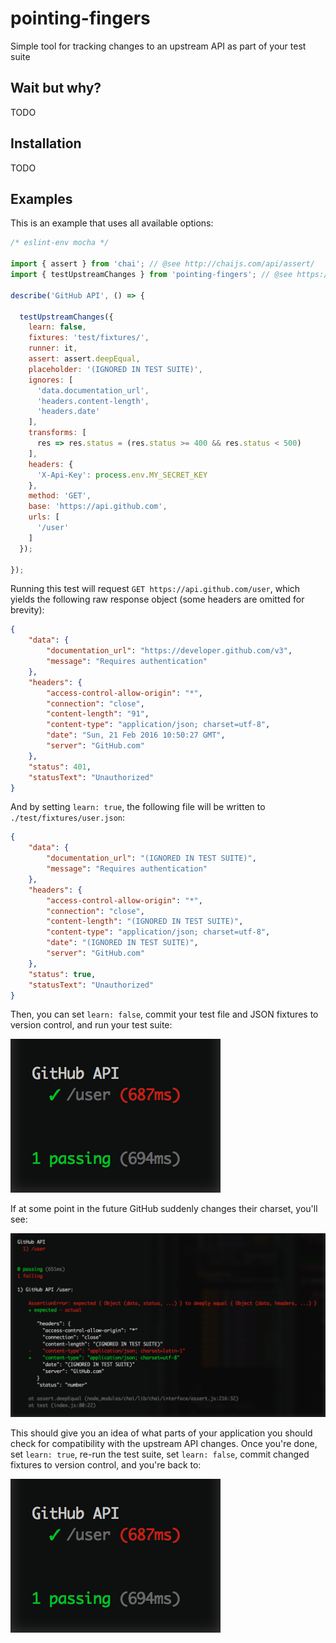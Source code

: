 # pointing-fingers

Simple tool for tracking changes to an upstream API as part of your test suite

## Wait but why?

TODO

## Installation

TODO

## Examples

This is an example that uses all available options:

```js
/* eslint-env mocha */

import { assert } from 'chai'; // @see http://chaijs.com/api/assert/
import { testUpstreamChanges } from 'pointing-fingers'; // @see https://github.com/jareware/pointing-fingers

describe('GitHub API', () => {

  testUpstreamChanges({
    learn: false,
    fixtures: 'test/fixtures/',
    runner: it,
    assert: assert.deepEqual,
    placeholder: '(IGNORED IN TEST SUITE)',
    ignores: [
      'data.documentation_url',
      'headers.content-length',
      'headers.date'
    ],
    transforms: [
      res => res.status = (res.status >= 400 && res.status < 500)
    ],
    headers: {
      'X-Api-Key': process.env.MY_SECRET_KEY
    },
    method: 'GET',
    base: 'https://api.github.com',
    urls: [
      '/user'
    ]
  });
  
});
```

Running this test will request `GET https://api.github.com/user`, which yields the following raw response object (some headers are omitted for brevity):

```json
{
    "data": {
        "documentation_url": "https://developer.github.com/v3",
        "message": "Requires authentication"
    },
    "headers": {
        "access-control-allow-origin": "*",
        "connection": "close",
        "content-length": "91",
        "content-type": "application/json; charset=utf-8",
        "date": "Sun, 21 Feb 2016 10:50:27 GMT",
        "server": "GitHub.com"
    },
    "status": 401,
    "statusText": "Unauthorized"
}
```

And by setting `learn: true`, the following file will be written to `./test/fixtures/user.json`:

```json
{
    "data": {
        "documentation_url": "(IGNORED IN TEST SUITE)",
        "message": "Requires authentication"
    },
    "headers": {
        "access-control-allow-origin": "*",
        "connection": "close",
        "content-length": "(IGNORED IN TEST SUITE)",
        "content-type": "application/json; charset=utf-8",
        "date": "(IGNORED IN TEST SUITE)",
        "server": "GitHub.com"
    },
    "status": true,
    "statusText": "Unauthorized"
}
```

Then, you can set `learn: false`, commit your test file and JSON fixtures to version control, and run your test suite:

![mocha-success](mocha-success.png)

If at some point in the future GitHub suddenly changes their charset, you'll see:

![mocha-failure](mocha-failure.png)

This should give you an idea of what parts of your application you should check for compatibility with the upstream API changes. Once you're done, set `learn: true`, re-run the test suite, set `learn: false`, commit changed fixtures to version control, and you're back to:

![mocha-success](mocha-success.png)
